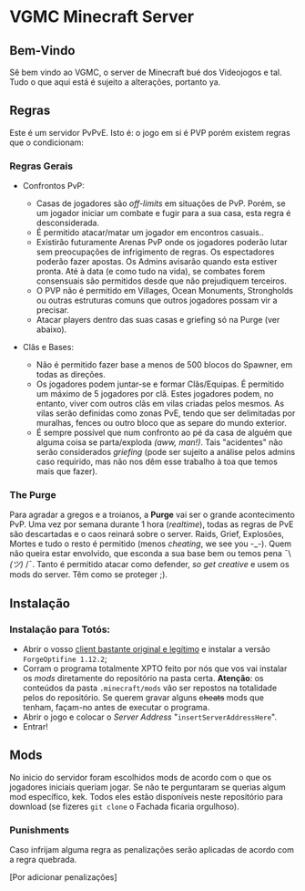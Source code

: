 # VGMC Minecraft Server

## Bem-Vindo 
Sê bem vindo ao VGMC, o server de Minecraft bué dos Videojogos e tal. Tudo o que aqui está é sujeito a alterações, portanto ya.

## Regras
Este é um servidor PvPvE. Isto é: o jogo em si é PVP porém existem regras que o condicionam:
    
   ### Regras Gerais

   * Confrontos PvP:
        * Casas de jogadores são _off-limits_ em situações de PvP. Porém, se um jogador iniciar um combate e fugir para a sua casa, esta regra é desconsiderada. 
        * É permitido atacar/matar um jogador em encontros casuais..
        * Existirão futuramente Arenas PvP onde os jogadores poderão lutar sem preocupações de infrigimento de regras. Os espectadores poderão fazer apostas. Os Admins avisarão quando esta estiver pronta. Até à data (e como tudo na vida), se combates forem consensuais são permitidos desde que não prejudiquem terceiros.
        * O PVP não é permitido em Villages, Ocean Monuments, Strongholds ou outras estruturas comuns que outros jogadores possam vir a precisar.
        * Atacar players dentro das suas casas e griefing só na Purge (ver abaixo).
   
   * Clãs e Bases:
        * Não é permitido fazer base a menos de 500 blocos do Spawner, em todas as direções.
        * Os jogadores podem juntar-se e formar Clãs/Equipas. É permitido um máximo de 5 jogadores por clã. Estes jogadores podem, no entanto, viver com outros clãs em vilas criadas pelos mesmos. As vilas serão definidas como zonas PvE, tendo que ser delimitadas por muralhas, fences ou outro bloco que as separe do mundo exterior.
        * É sempre possível que num confronto ao pé da casa de alguém que alguma coisa se parta/exploda _(aww, man!)_. Tais "acidentes" não serão considerados _griefing_ (pode ser sujeito a análise pelos admins caso requirido, mas não nos dêm esse trabalho à toa que temos mais que fazer).


### The Purge 

Para agradar a gregos e a troianos, a **Purge** vai ser o grande acontecimento PvP. Uma vez por semana durante 1 hora (_realtime_), todas as regras de PvE são descartadas e o caos reinará sobre o server. Raids, Grief, Explosões, Mortes e tudo o resto é permitido (menos _cheating_, we see you -_-). Quem não queira estar envolvido, que esconda a sua base bem ou temos pena ¯\ _(ツ)_ /¯. Tanto é permitido atacar como defender, _so get creative_ e usem os mods do server. Têm como se proteger ;).
 
## Instalação

### Instalação para Totós:
* Abrir o vosso [client bastante original e legítimo](https://tlauncher.org/en/) e instalar a versão `ForgeOptifine 1.12.2`;
* Corram o programa totalmente XPTO feito por nós que vos vai instalar os _mods_ diretamente do repositório na pasta certa. **Atenção**: os conteúdos da pasta `.minecraft/mods` vão ser repostos na totalidade pelos do repositório. Se querem gravar alguns ~~cheats~~ mods que tenham, façam-no antes de executar o programa.
* Abrir o jogo e colocar o _Server Address_ "`insertServerAddressHere`".
* Entrar!

## Mods
No inicio do servidor foram escolhidos mods de acordo com o que os jogadores iniciais queriam jogar. Se não te perguntaram se querias algum mod específico, kek. Todos eles estão disponíveis neste repositório para download (se fizeres `git clone` o Fachada ficaria orgulhoso).

### Punishments

Caso infrijam alguma regra as penalizações serão aplicadas de acordo com a regra quebrada.

[Por adicionar penalizações]
